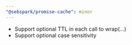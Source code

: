 ```yaml
---
"@sebspark/promise-cache": minor
---
```


- Support optional TTL in each call to wrap(...)
- Support optional case sensitivity
